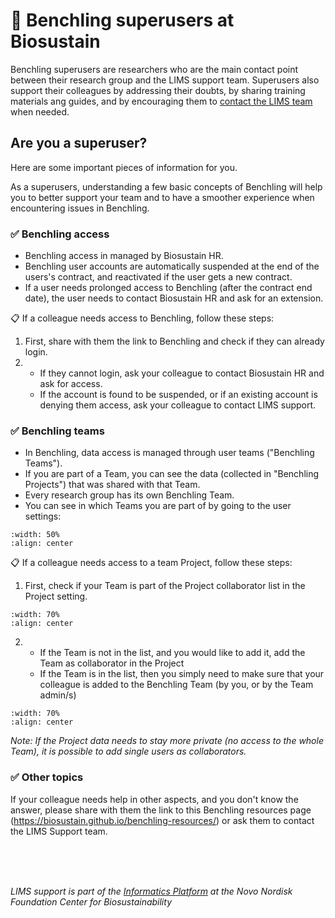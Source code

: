 # 👤 Benchling superusers at Biosustain

Benchling superusers are researchers who are the main contact point between their research group and the LIMS support team.
Superusers also support their colleagues by addressing their doubts, by sharing training materials ang guides, and by encouraging them to [contact the LIMS team](https://biosustain.github.io/benchling-resources/contact.html) when needed.

## Are you a superuser? 
Here are some important pieces of information for you.

As a superusers, understanding a few basic concepts of Benchling will help you to better support your team and to have a smoother experience when encountering issues in Benchling.

### ✅ Benchling access

- Benchling access in managed by Biosustain HR.
- Benchling user accounts are automatically suspended at the end of the users's contract, and reactivated if the user gets a new contract.
- If a user needs prolonged access to Benchling (after the contract end date), the user needs to contact Biosustain HR and ask for an extension. 

📋 If a colleague needs access to Benchling, follow these steps:
1. First, share with them the link to Benchling and check if they can already login.
2.  - If they cannot login, ask your colleague  to contact Biosustain HR and ask for access. 
    - If the account is found to be suspended, or if an existing account is denying them access, ask your colleague to contact LIMS support.

### ✅ Benchling teams

- In Benchling, data access is managed through user teams ("Benchling Teams").
- If you are part of a Team, you can see the data (collected in "Benchling Projects") that was shared with that Team.
- Every research group has its own Benchling Team.
- You can see in which Teams you are part of by going to the user settings:

```{figure} ../_static/images/superusers-teams.png
:width: 50%
:align: center
```

📋 If a colleague needs access to a team Project, follow these steps:
1. First, check if your Team is part of the Project collaborator list in the Project setting. 

```{figure} ../_static/images/superusers-check-collaborators.png
:width: 70%
:align: center
```

2.  - If the Team is not in the list, and you would like to add it, add the Team as collaborator in the Project
    - If the Team is in the list, then you simply need to make sure that your colleague is added to the Benchling Team (by you, or by the Team admin/s)

```{figure} ../_static/images/superusers-add-member.png
:width: 70%
:align: center
```

_Note: If the Project data needs to stay more private (no access to the whole Team), it is possible to add single users as collaborators._


### ✅ Other topics 

If your colleague needs help in other aspects, and you don't know the answer, please share with them the link to this Benchling resources page (https://biosustain.github.io/benchling-resources/) or ask them to contact the LIMS Support team.

<br/><br/><br/>

*LIMS support is part of the [Informatics Platform](https://www.biosustain.dtu.dk/technologies/biofoundry/informatics) at the Novo Nordisk Foundation Center for Biosustainability*
